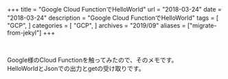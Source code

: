 +++
title = "Google Cloud FunctionでHelloWorld"
url = "2018-03-24"
date = "2018-03-24"
description = "Google Cloud FunctionでHelloWorld"
tags = [
    "GCP",
]
categories = [
    "GCP",
]
archives = "2019/09"
aliases = ["migrate-from-jekyl"]
+++

<br>

Google様のCloud Functionを触ってみたので、そのメモです。  
HelloWorldとJsonでの出力とgetの受け取りです。  

<script src="https://gist.github.com/O-Junpei/fb0806d6a15c4dd50a21b8348684bfe7.js"></script>
